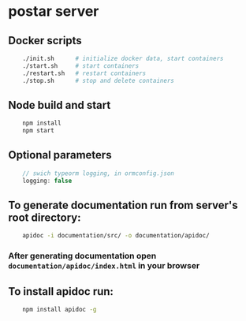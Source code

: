 # postar server

## Docker scripts

``` bash
    ./init.sh      # initialize docker data, start containers
    ./start.sh     # start containers
    ./restart.sh   # restart containers
    ./stop.sh      # stop and delete containers
```

## Node build and start

```bash
    npm install
    npm start
```

## Optional parameters

```javascript
    // swich typeorm logging, in ormconfig.json
    logging: false
```
## To generate documentation run from server's root directory:

```bash
    apidoc -i documentation/src/ -o documentation/apidoc/
```

### After generating documentation open ``documentation/apidoc/index.html`` in your browser

## To install apidoc run:

```bash
    npm install apidoc -g
```
